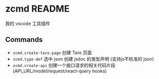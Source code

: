 # zcmd README

我的 vscode 工具插件

## Commands

- `zcmd.create-taro-page` 创建 Taro 页面
- `zcmd.type-def` 选中 json 创建 jsdoc 的类型声明 (支持js不标准的 json)
- `zcmd.create-api` 创建一个接口请求的相关代码片段(API_URL/model/request/react-query hooks)
